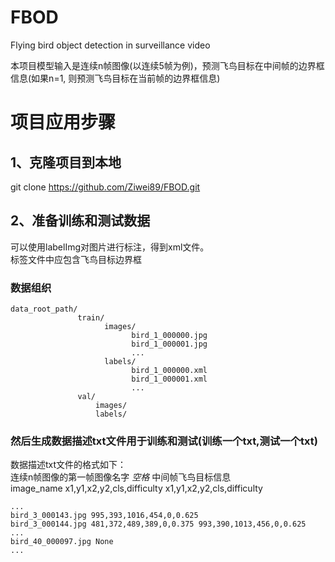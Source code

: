 # FBOD
Flying bird object detection in surveillance video

本项目模型输入是连续n帧图像(以连续5帧为例)，预测飞鸟目标在中间帧的边界框信息(如果n=1, 则预测飞鸟目标在当前帧的边界框信息)

# 项目应用步骤

## 1、克隆项目到本地

git clone https://github.com/Ziwei89/FBOD.git

## 2、准备训练和测试数据

可以使用labelImg对图片进行标注，得到xml文件。  
标签文件中应包含飞鸟目标边界框

### 数据组织
```  
data_root_path/  
               train/  
                     images/  
                           bird_1_000000.jpg  
                           bird_1_000001.jpg  
                           ...  
                     labels/  
                           bird_1_000000.xml  
                           bird_1_000001.xml  
                           ...  
               val/  
                   images/  
                   labels/  
```  
### 然后生成数据描述txt文件用于训练和测试(训练一个txt,测试一个txt)
数据描述txt文件的格式如下：  
连续n帧图像的第一帧图像名字 *空格* 中间帧飞鸟目标信息  
image_name x1,y1,x2,y2,cls,difficulty x1,y1,x2,y2,cls,difficulty  
```
...  
bird_3_000143.jpg 995,393,1016,454,0,0.625
bird_3_000144.jpg 481,372,489,389,0,0.375 993,390,1013,456,0,0.625
...  
bird_40_000097.jpg None
...
```
